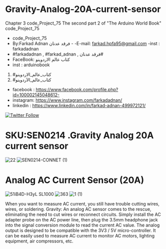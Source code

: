 # Gravity-Analog-20A-current-sensor
Chapter 3 code_Project_75 The second part 2 of "The Arduino World Book" code_Project_75
 
- code_Project_75
-  By:Farkad Adnan فرقد عدنان - 
 -E-mail: farkad.hpfa95@gmail.com 
-inst : farkadadnan 
- #farkadadnan , #farkad_adnan , فرقد عدنان# 
- FaceBook: كتاب عالم الاردوينو 
- inst : arduinobook
1. #كتاب_عالم_الاردوينو
2. #كتاب_عالم_الآردوينو

* facebook : https://www.facebook.com/profile.php?id=100002145048612-
* instagram:  https://www.instagram.com/farkadadnan/
* linkedin : https://www.linkedin.com/in/farkad-adnan-499972121/

 <p>
 <a href='https://mobile.twitter.com/farkadadnan'>
        <img alt="Twitter Follow" src="https://img.shields.io/twitter/follow/farkadadnan?label=%40farkadadnan&style=social" alt='Twitter' align="center"/>
    </a>
</p>

# SKU:SEN0214 .Gravity Analog 20A current sensor
![22](https://user-images.githubusercontent.com/35774039/160259372-298a147e-407e-41a3-a231-2395baec2015.JPG)
![SEN0214-CONNET (1)](https://user-images.githubusercontent.com/35774039/160259380-d5ea958e-00e5-4ca7-9638-d5dafb3fd56e.png)

# Analog AC Current Sensor (20A)
![51iB4D-H3yL _SL1000_](https://user-images.githubusercontent.com/35774039/160259385-02e783c5-3fa6-4267-a181-0e2224499bd8.jpg)
![363](https://user-images.githubusercontent.com/35774039/160259389-d242ca2e-df0c-4e6a-a09d-16071ac4074a.JPG)
![1 (1)](https://user-images.githubusercontent.com/35774039/160259395-0a19f485-fe52-46a9-b132-ab8deabad73e.jpg)

When you want to measure AC current, you still have trouble cutting wires, wires, or soldering. Gravity: An analog AC sensor comes to the rescue, eliminating the need to cut wires or reconnect circuits. Simply install the AC adapter probe on the AC power line, then plug the 3.5mm headphone jack into the signal conversion module to read the current AC value. The analog output is designed to be compatible with the 3V3 / 5V micro-controller. It can be easily used to measure AC current to monitor AC motors, lighting equipment, air compressors, etc.




